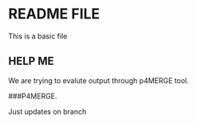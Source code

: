 # README FILE 

This is a basic file

## HELP ME   

We are trying to evalute output through p4MERGE tool. 

###P4MERGE. 

Just updates on branch 